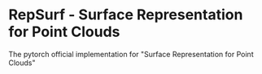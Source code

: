 # RepSurf - Surface Representation for Point Clouds
The pytorch official implementation for "Surface Representation for Point Clouds"
